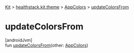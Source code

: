 
[Kit](../../../kit.html) > [healthstack.kit.theme](../index.html) > [AppColors](index.html) > [updateColorsFrom](update-colors-from.html)



# updateColorsFrom



[androidJvm]\
fun [updateColorsFrom](update-colors-from.html)(other: [AppColors](index.html))




